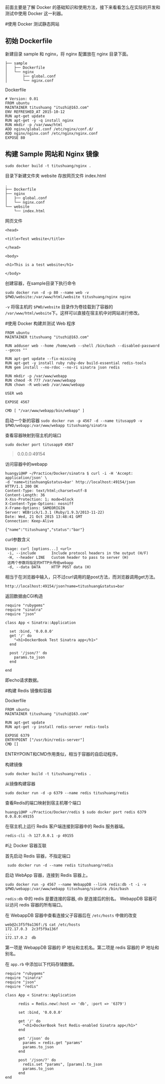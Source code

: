 前面主要是了解 Docker 的基础知识和使用方法，接下来看看怎么在实际的开发和测试中使用 Docker 这一利器。

#使用 Docker 测试静态网站

## 初始 Dockerfile
新建目录 sample 和 nginx，将 nginx 配置放在 nginx 目录下面。
```
├── sample
│   ├── Dockerfile
│   └── nginx
│       ├── global.conf
│       └── nginx.conf

```

Dockerfile

```
# Version: 0.01
FROM ubuntu
MAINTAINER titushuang "ituzhi@163.com"
ENV REFRESHED_AT 2015-10-12
RUN apt-get update
RUN apt-get -y -q install nginx
RUN mkdir -p /var/www/html
ADD nginx/global.conf /etc/nginx/conf.d/
ADD nginx/nginx.conf /etc/nginx/nginx.conf
EXPOSE 80
```

## 构建 Sample 网站和 Nginx 镜像

`sudo docker build -t titushuang/nginx .`

目录下新建文件夹 website 存放网页文件 index.html
```
.
├── Dockerfile
├── nginx
│   ├── global.conf
│   └── nginx.conf
└── website
    └── index.html
```

网页文件

```
<head>

<title>Test website</title>

</head>

<body>

<h1>This is a test website</h1>

</body>
```

创建容器，在sample目录下执行命令

`sudo docker run -d -p 80 --name web -v $PWD/website:/var/www/html/website titushuang/nginx nginx`

`-v` 将宿主机的 `$PWD/website` 目录作为卷挂载到了容器的 `/var/www/html/website`下。这样可以直接在宿主机中对网站进行修改。

#使用 Docker 构建并测试 Web 程序

```
FROM ubuntu
MAINTAINER titushuang "ituzhi@163.com"

RUN adduser web --home /home/web --shell /bin/bash --disabled-password --gecos ""

RUN apt-get update --fix-missing
RUN apt-get -y install ruby ruby-dev build-essential redis-tools
RUN gem install --no-rdoc --no-ri sinatra json redis

RUN mkdir -p /var/www/webapp
RUN chmod -R 777 /var/www/webapp
RUN chown -R web:web /var/www/webapp

USER web

EXPOSE 4567

CMD [ "/var/www/webapp/bin/webapp" ]
```

启动一个新的容器
`sudo docker run -p 4567 -d --name titusapp9 -v $PWD/webapp:/var/www/webapp titushuang/sinatra`

查看容器映射到宿主机的端口

`sudo docker port titusapp9 4567`

> 0.0.0.0:49154

访问容器中的webapp
```
huangyi@HP ~/Practice/Docker/sinatra $ curl -i -H 'Accept: application/json' \
-d 'name=titushuang&status=bar' http://localhost:49154/json
HTTP/1.1 200 OK 
Content-Type: text/html;charset=utf-8
Content-Length: 36
X-Xss-Protection: 1; mode=block
X-Content-Type-Options: nosniff
X-Frame-Options: SAMEORIGIN
Server: WEBrick/1.3.1 (Ruby/1.9.3/2013-11-22)
Date: Wed, 21 Oct 2015 13:48:41 GMT
Connection: Keep-Alive

{"name":"titushuang","status":"bar"}
```

curl参数含义

```
Usage: curl [options...] <url>
 -i, --include       Include protocol headers in the output (H/F)
 -H, --header LINE   Custom header to pass to server (H)
 这两个参数将指定的HTTP头传给webapp
 -d, --data DATA     HTTP POST data (H)
```

相当于在浏览器中输入，只不过curl调用的是post方法，而浏览器调用get方法。

`http://localhost:49154/json?name=titushuang&status=bar`

返回数据由CGI构造

```
require "rubygems"
require "sinatra"
require "json"

class App < Sinatra::Application

  set :bind, '0.0.0.0'
  get '/' do
    "<h1>DockerBook Test Sinatra app</h1>"
  end

  post '/json/?' do
    params.to_json
  end

end
```
即echo请求数据。

#构建 Redis 镜像和容器

Dockerfile
```
FROM ubuntu
MAINTAINER titushuang "ituzhi@163.com"

RUN apt-get update
RUN apt-get -y install redis-server redis-tools

EXPOSE 6379
ENTRYPOINT ["/usr/bin/redis-server"]
CMD []
```
ENTRYPOINT和CMD作用类似，相当于容器的自启动程序。

构建镜像

`sudo docker build -t titushuang/redis .`

从镜像构建容器

`sudo docker run -d -p 6379 --name redis titushuang/redis`

查看Redis的端口映射到宿主机哪个端口

```
huangyi@HP ~/Practice/Docker/redis $ sudo docker port redis 6379
0.0.0.0:49155
```

在宿主机上运行 Redis 客户端连接到容器中的 Redis 服务器端。

`redis-cli -h 127.0.0.1 -p 49155`

#让 Docker 容器互联

首先启动 Redis 容器，不指定端口

` sudo docker run -d --name redis titushuang/redis`

启动 WebApp 容器，连接到 Redis 容器上。

`sudo docker run -p 4567 --name WebappDB --link redis:db -t -i -v $PWD/webapp:/var/www/webapp titushuang/sinatra /bin/bash`

`redis:db` 中的 redis 是要连接的容器, db 是连接后的别名。 WebappDB 容器可以访问 redis 容器的所有端口。

在 WebappDB 容器中查看连接父子容器后在 `/etc/hosts` 中做的改变

```
web@2c3f5f9a136f:/$ cat /etc/hosts 
172.17.0.3  2c3f5f9a136f
...
172.17.0.2  db
```

第一项是 WebappDB 容器的 IP 地址和主机名。第二项是 redis 容器的 IP 地址和别名。

在 `app.rb` 中添加以下代码存储数据。

```
require "rubygems"
require "sinatra"
require "json"
require "redis"

class App < Sinatra::Application

      redis = Redis.new(:host => 'db', :port => '6379')

      set :bind, '0.0.0.0'

      get '/' do
        "<h1>DockerBook Test Redis-enabled Sinatra app</h1>"
      end

      get '/json' do
        params = redis.get "params"
        params.to_json
      end

      post '/json/?' do
        redis.set "params", [params].to_json
        params.to_json
      end
end
```
